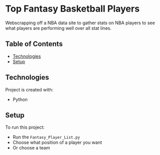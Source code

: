 # Top Fantasy Basketball Players
Webscrapping off a NBA data site to gather stats on NBA players
to see what players are performing well over
all stat lines.

## Table of Contents
* [Technologies](#technologies)
* [Setup](#setup)

## Technologies
Project is created with:
* Python


## Setup
To run this project:
* Run the `Fantasy_Player_List.py`
* Choose what position of a player you want
* Or choose a team
